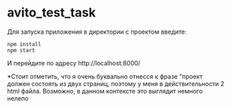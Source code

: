 # avito_test_task

Для запуска приложения в директории с проектом введите:

```
npm install
npm start
```

И перейдите по адресу http://localhost:8000/

*Стоит отметить, что я очень буквально отнесся к фразе "проект должен состоять из двух страниц, поэтому у меня в действительности 2 html файла. Возможно, в данном контексте это выглядит немного нелепо
